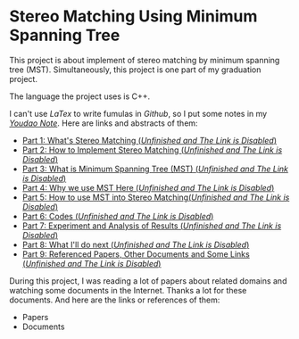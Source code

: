 # Stereo Matching Using Minimum Spanning Tree

This project is about implement of stereo matching by minimum spanning tree (MST). Simultaneously, this project is one part of my graduation project.

The language the project uses is C++.

I can't use *LaTex* to write fumulas in *Github*, so I put some notes in my *[Youdao Note](http://note.youdao.com/noteshare?id=4999a00f3ce88583c92f20bfb19a3981)*. Here are links and abstracts of them:

- [Part 1: What's Stereo Matching (*Unfinished and The Link is Disabled*)](https://github.com/Tenvence)
- [Part 2: How to Implement Stereo Matching (*Unfinished and The Link is Disabled*)](https://github.com/Tenvence)
- [Part 3: What is Minimum Spanning Tree (MST) (*Unfinished and The Link is Disabled*)](https://github.com/Tenvence)
- [Part 4: Why we use MST Here (*Unfinished and The Link is Disabled*)](https://github.com/Tenvence)
- [Part 5: How to use MST into Stereo Matching(*Unfinished and The Link is Disabled*)](https://github.com/Tenvence)
- [Part 6: Codes (*Unfinished and The Link is Disabled*)](https://github.com/Tenvence)
- [Part 7: Experiment and Analysis of Results (*Unfinished and The Link is Disabled*)](https://github.com/Tenvence)
- [Part 8: What I'll do next (*Unfinished and The Link is Disabled*)](https://github.com/Tenvence)
- [Part 9: Referenced Papers, Other Documents and Some Links (*Unfinished and The Link is Disabled*)](https://github.com/Tenvence)

During this project, I was reading a lot of papers about related domains and watching some documents in the Internet. Thanks a lot for these documents. And here are the links or references of them:

- Papers
- Documents
